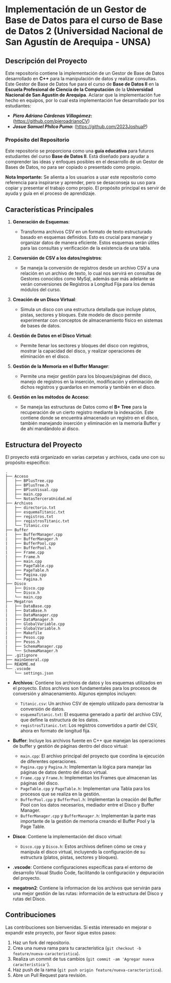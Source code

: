 # Implementación de un Gestor de Base de Datos para el curso de Base de Datos 2 (Universidad Nacional de San Agustín de Arequipa - UNSA)

## Descripción del Proyecto

Este repositorio contiene la implementación de un Gestor de Base de Datos desarrollado en **C++** para la manipulación de datos y realizar consultas. Este Gestor de Base de Datos fue para el curso de **Base de Datos II** en la **Escuela Profesional de Ciencia de la Computación** de la **Universidad Nacional de San Agustín de Arequipa**. Aclarar que la implementación fue hecho en equipos, por lo cual esta implementación fue desarrollado por los estudiantes:

- ***Piero Adriano Cárdenas Villagómez*:** (https://github.com/pieroadrianoCV)
- ***Josue Samuel Philco Puma*:** (https://github.com/2023JoshuaP)

### Propósito del Repositorio

Este repositorio se proporciona como una **guía educativa** para futuros estudiantes del curso **Base de Datos II**. Está diseñado para ayudar a comprender las ideas y enfoques posibles en el desarrollo de un Gestor de Bases de Datos, no para ser copiado o presentado como propio.

**Nota Importante:** Se alienta a los usuarios a usar este repositorio como referencia para inspirarse y aprender, pero se desaconseja su uso para copiar y presentar el trabajo como propio. El propósito principal es servir de ayuda y guía en el proceso de aprendizaje.

## Características Principales

1. **Generación de Esquemas**:
   - Transforma archivos CSV en un formato de texto estructurado basado en esquemas definidos. Esto es crucial para manejar y organizar datos de manera eficiente. Estos esquemas serán útiles para las consultas y verificación de la existencia de una tabla.

2. **Conversión de CSV a los datos/registros**:
   - Se maneja la conversión de registros desde un archivo CSV a una relación en un archivo de texto, lo cual nos servirá en consultas de Gestores conocidos como MySql, además que más adelante se verán conversiones de Registros a Longitud Fija para los demás módulos del curso.

3. **Creación de un Disco Virtual**:
   - Simula un disco con una estructura detallada que incluye platos, pistas, sectores y bloques. Este modelo de disco permite experimentar con conceptos de almacenamiento físico en sistemas de bases de datos.

4. **Gestión de Datos en el Disco Virtual**:
   - Permite llenar los sectores y bloques del disco con registros, mostrar la capacidad del disco, y realizar operaciones de eliminación en el disco.

5. **Gestión de la Memoria en el Buffer Manager**:
   - Permite una mejor gestión para los bloques/páginas del disco, manejo de registros en la inserción, modificación y eliminación de dichos registros y guardarlos en memoria y también en el disco.

6. **Gestión en los métodos de Acceso**:
   - Se maneja las estructuras de Datos como el **B+ Tree** para la recuperación de un cierto registro mediante la indexación. Este contiene donde se encuentra almacenado un registro en el disco, también manejando inserción y eliminación en la memoria Buffer y de ahi mandándolo al disco.

## Estructura del Proyecto

El proyecto está organizado en varias carpetas y archivos, cada uno con su propósito específico:

```plaintext
.
├── Acceso
│   ├── BPlusTree.cpp
│   ├── BPlusTree.h
│   ├── BPlusVisual.cpp
│   ├── main.cpp
│   └── NotasTerceraUnidad.md
├── Archivos
│   ├── directorio.txt
│   ├── esquemaTitanic.txt
│   ├── registros.txt
│   ├── registrosTitanic.txt
│   └── Titanic.csv
├── Buffer
|   ├── BufferManager.cpp
|   ├── BufferManager.h
|   ├── BufferPool.cpp
|   ├── BufferPool.h
|   ├── Frame.cpp
|   ├── Frame.h
│   ├── main.cpp
│   ├── PageTable.cpp
│   ├── PageTable.h
│   ├── Pagina.cpp
│   └── Pagina.h
├── Disco
│   ├── Disco.cpp
│   └── Disco.h
│   └── main.cpp
├── Megatron
|   ├── DataBase.cpp
|   ├── DataBase.h
|   ├── DataManager.cpp
|   ├── DataManager.h
|   ├── GlobalVariable.cpp
|   ├── GlobalVariable.h
|   ├── Makefile
|   ├── Pesos.cpp
|   ├── Pesos.h
|   ├── SchemaManager.cpp
│   └── SchemaManager.h
├── .gitignore
├── mainGeneral.cpp
├── README.md
└── .vscode
    └── settings.json
```

- **Archivos**: Contiene los archivos de datos y los esquemas utilizados en el proyecto. Estos archivos son fundamentales para los procesos de conversión y almacenamiento. Algunos ejemplos incluyen:
  - `Titanic.csv`: Un archivo CSV de ejemplo utilizado para demostrar la conversión de datos.
  - `esquemaTitanic.txt`: El esquema generado a partir del archivo CSV, que define la estructura de los datos.
  - `registrosTitanic.txt`: Los registros convertidos a partir del CSV, ahora en formato de longitud fija.

- **Buffer**: Incluye los archivos fuente en C++ que manejan las operaciones de buffer y gestión de páginas dentro del disco virtual:
  - `main.cpp`: El archivo principal del proyecto que coordina la ejecución de diferentes operaciones.
  - `Pagina.cpp` y `Pagina.h`: Implementan la lógica para manejar las páginas de datos dentro del disco virtual.
  - `Frame.cpp` y `Frame.h`: Implementan los Frames que almacenan las páginas del disco.
  - `PageTable.cpp` y `PageTable.h`: Implementan una Tabla para los procesos que se realiza en la gestión.
  - `BufferPool.cpp` y `BufferPool.h`: Implementan la creación del Buffer Pool con los datos necesarios, mediador entre el Disco y Buffer Manager.
  - `BufferManager.cpp` y `BufferManager.h`: Implementan la parte mas importante de la gestión de memoria creando el Buffer Pool y la Page Table.

- **Disco**: Contiene la implementación del disco virtual:
  - `Disco.cpp` y `Disco.h`: Estos archivos definen cómo se crea y manipula el disco virtual, incluyendo la configuración de su estructura (platos, pistas, sectores y bloques).

- **.vscode**: Contiene configuraciones específicas para el entorno de desarrollo Visual Studio Code, facilitando la configuración y depuración del proyecto.

- **megatron2**: Contiene la informacion de los archivos que servirán para una mejor gestión de las rutas: información de la estructura del Disco y rutas del Disco.

## Contribuciones

Las contribuciones son bienvenidas. Si estás interesado en mejorar o expandir este proyecto, por favor sigue estos pasos:

1. Haz un fork del repositorio.
2. Crea una nueva rama para tu característica (`git checkout -b feature/nueva-caracteristica`).
3. Realiza un commit de tus cambios (`git commit -am 'Agregar nueva característica'`).
4. Haz push de la rama (`git push origin feature/nueva-caracteristica`).
5. Abre un Pull Request para revisión.